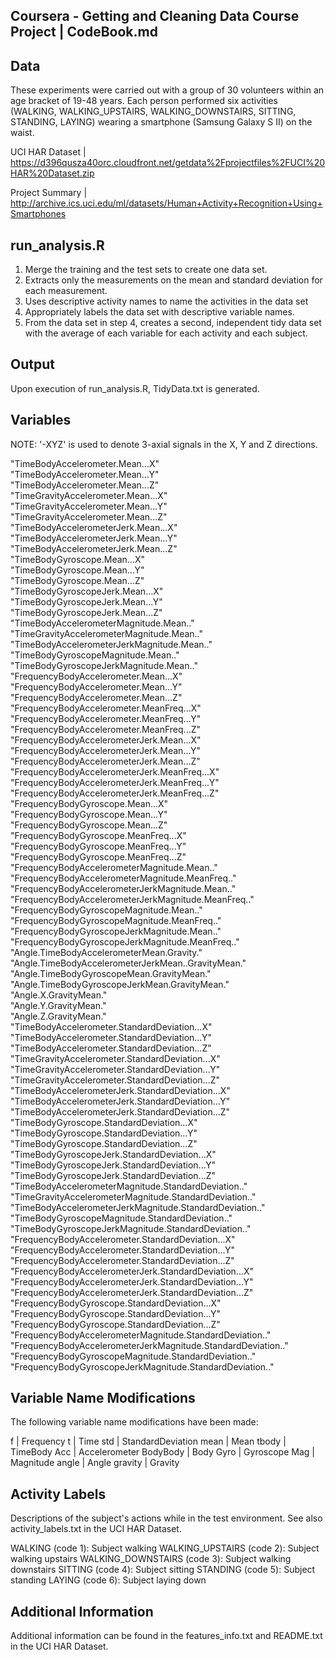 ## Coursera - Getting and Cleaning Data Course Project | CodeBook.md

## Data
These experiments were carried out with a group of 30 volunteers within an age bracket of 19-48 years. Each person performed six activities (WALKING, WALKING_UPSTAIRS, WALKING_DOWNSTAIRS, SITTING, STANDING, LAYING) wearing a smartphone (Samsung Galaxy S II) on the waist.

UCI HAR Dataset | https://d396qusza40orc.cloudfront.net/getdata%2Fprojectfiles%2FUCI%20HAR%20Dataset.zip

Project Summary | http://archive.ics.uci.edu/ml/datasets/Human+Activity+Recognition+Using+Smartphones

## run_analysis.R

1. Merge the training and the test sets to create one data set.
2. Extracts only the measurements on the mean and standard deviation for each measurement.
3. Uses descriptive activity names to name the activities in the data set
4. Appropriately labels the data set with descriptive variable names.
5. From the data set in step 4, creates a second, independent tidy data set with the average of each variable for each activity and each subject.

## Output 

Upon execution of run_analysis.R, TidyData.txt is generated. 

## Variables

NOTE: '-XYZ' is used to denote 3-axial signals in the X, Y and Z directions.

"TimeBodyAccelerometer.Mean...X"                             
"TimeBodyAccelerometer.Mean...Y"                             
"TimeBodyAccelerometer.Mean...Z"                             
"TimeGravityAccelerometer.Mean...X"                          
"TimeGravityAccelerometer.Mean...Y"                          
"TimeGravityAccelerometer.Mean...Z"                          
"TimeBodyAccelerometerJerk.Mean...X"                         
"TimeBodyAccelerometerJerk.Mean...Y"                         
"TimeBodyAccelerometerJerk.Mean...Z"                         
"TimeBodyGyroscope.Mean...X"                                 
"TimeBodyGyroscope.Mean...Y"                                 
"TimeBodyGyroscope.Mean...Z"                                 
"TimeBodyGyroscopeJerk.Mean...X"                             
"TimeBodyGyroscopeJerk.Mean...Y"                             
"TimeBodyGyroscopeJerk.Mean...Z"                             
"TimeBodyAccelerometerMagnitude.Mean.."                      
"TimeGravityAccelerometerMagnitude.Mean.."                   
"TimeBodyAccelerometerJerkMagnitude.Mean.."                  
"TimeBodyGyroscopeMagnitude.Mean.."                          
"TimeBodyGyroscopeJerkMagnitude.Mean.."                      
"FrequencyBodyAccelerometer.Mean...X"                       
"FrequencyBodyAccelerometer.Mean...Y"                        
"FrequencyBodyAccelerometer.Mean...Z"                        
"FrequencyBodyAccelerometer.MeanFreq...X"                    
"FrequencyBodyAccelerometer.MeanFreq...Y"                    
"FrequencyBodyAccelerometer.MeanFreq...Z"                    
"FrequencyBodyAccelerometerJerk.Mean...X"                    
"FrequencyBodyAccelerometerJerk.Mean...Y"                    
"FrequencyBodyAccelerometerJerk.Mean...Z"                    
"FrequencyBodyAccelerometerJerk.MeanFreq...X"                
"FrequencyBodyAccelerometerJerk.MeanFreq...Y"                
"FrequencyBodyAccelerometerJerk.MeanFreq...Z"                
"FrequencyBodyGyroscope.Mean...X"                            
"FrequencyBodyGyroscope.Mean...Y"                            
"FrequencyBodyGyroscope.Mean...Z"                            
"FrequencyBodyGyroscope.MeanFreq...X"                        
"FrequencyBodyGyroscope.MeanFreq...Y"                        
"FrequencyBodyGyroscope.MeanFreq...Z"                        
"FrequencyBodyAccelerometerMagnitude.Mean.."                 
"FrequencyBodyAccelerometerMagnitude.MeanFreq.."             
"FrequencyBodyAccelerometerJerkMagnitude.Mean.."             
"FrequencyBodyAccelerometerJerkMagnitude.MeanFreq.."         
"FrequencyBodyGyroscopeMagnitude.Mean.."                     
"FrequencyBodyGyroscopeMagnitude.MeanFreq.."                 
"FrequencyBodyGyroscopeJerkMagnitude.Mean.."                 
"FrequencyBodyGyroscopeJerkMagnitude.MeanFreq.."             
"Angle.TimeBodyAccelerometerMean.Gravity."                   
"Angle.TimeBodyAccelerometerJerkMean..GravityMean."          
"Angle.TimeBodyGyroscopeMean.GravityMean."                   
"Angle.TimeBodyGyroscopeJerkMean.GravityMean."               
"Angle.X.GravityMean."                                       
"Angle.Y.GravityMean."                                       
"Angle.Z.GravityMean."                                       
"TimeBodyAccelerometer.StandardDeviation...X"                
"TimeBodyAccelerometer.StandardDeviation...Y"                
"TimeBodyAccelerometer.StandardDeviation...Z"                
"TimeGravityAccelerometer.StandardDeviation...X"             
"TimeGravityAccelerometer.StandardDeviation...Y"             
"TimeGravityAccelerometer.StandardDeviation...Z"             
"TimeBodyAccelerometerJerk.StandardDeviation...X"            
"TimeBodyAccelerometerJerk.StandardDeviation...Y"            
"TimeBodyAccelerometerJerk.StandardDeviation...Z"            
"TimeBodyGyroscope.StandardDeviation...X"                    
"TimeBodyGyroscope.StandardDeviation...Y"                    
"TimeBodyGyroscope.StandardDeviation...Z"                    
"TimeBodyGyroscopeJerk.StandardDeviation...X"                
"TimeBodyGyroscopeJerk.StandardDeviation...Y"                
"TimeBodyGyroscopeJerk.StandardDeviation...Z"                
"TimeBodyAccelerometerMagnitude.StandardDeviation.."         
"TimeGravityAccelerometerMagnitude.StandardDeviation.."      
"TimeBodyAccelerometerJerkMagnitude.StandardDeviation.."     
"TimeBodyGyroscopeMagnitude.StandardDeviation.."             
"TimeBodyGyroscopeJerkMagnitude.StandardDeviation.."         
"FrequencyBodyAccelerometer.StandardDeviation...X"           
"FrequencyBodyAccelerometer.StandardDeviation...Y"           
"FrequencyBodyAccelerometer.StandardDeviation...Z"           
"FrequencyBodyAccelerometerJerk.StandardDeviation...X"       
"FrequencyBodyAccelerometerJerk.StandardDeviation...Y"       
"FrequencyBodyAccelerometerJerk.StandardDeviation...Z"       
"FrequencyBodyGyroscope.StandardDeviation...X"               
"FrequencyBodyGyroscope.StandardDeviation...Y"               
"FrequencyBodyGyroscope.StandardDeviation...Z"               
"FrequencyBodyAccelerometerMagnitude.StandardDeviation.."    
"FrequencyBodyAccelerometerJerkMagnitude.StandardDeviation.."
"FrequencyBodyGyroscopeMagnitude.StandardDeviation.."        
"FrequencyBodyGyroscopeJerkMagnitude.StandardDeviation.." 

## Variable Name Modifications

The following variable name modifications have been made:

f        |  Frequency
t        |  Time
std      |  StandardDeviation
mean     |  Mean
tbody    |  TimeBody
Acc   	 |  Accelerometer
BodyBody |  Body
Gyro     |  Gyroscope
Mag      |  Magnitude
angle    |  Angle
gravity  |  Gravity

## Activity Labels

Descriptions of the subject's actions while in the test environment. See also activity_labels.txt in the UCI HAR Dataset.

WALKING (code 1): Subject walking 
WALKING_UPSTAIRS (code 2): Subject walking upstairs
WALKING_DOWNSTAIRS (code 3): Subject walking downstairs
SITTING (code 4): Subject sitting
STANDING (code 5): Subject standing 
LAYING (code 6): Subject laying down

## Additional Information

Additional information can be found in the features_info.txt and README.txt in the UCI HAR Dataset.
